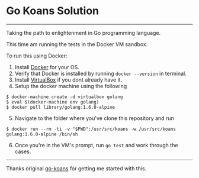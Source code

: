 # Go Koans Solution
---

Taking the path to enlightenment in Go programming language.

This time am running the tests in the Docker VM sandbox.

To run this using Docker:
1. Install [Docker](https://docs.docker.com/engine/installation/) for your OS.
2. Verify that Docker is installed by running `docker --version` in terminal.
3. Install [VirtualBox](https://www.virtualbox.org/wiki/Downloads) if you dont already have it.
4. Setup the docker machine using the following
```
$ docker-machine create -d virtualbox golang
$ eval $(docker-machine env golang)
$ docker pull library/golang:1.6.0-alpine
```
5. Navigate to the folder where you've clone this repository and run
```
$ docker run --rm -ti -v "$PWD":/usr/src/koans -w /usr/src/koans golang:1.6.0-alpine /bin/sh
```
6. Once you're in the VM's prompt, run `go test` and work through the cases.

---
Thanks original [go-koans](https://github.com/cdarwin/go-koans) for getting me started with this.
